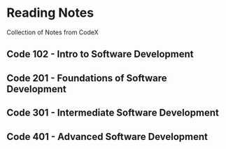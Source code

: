 # Reading Notes
Collection of Notes from CodeX 
## Code 102 - Intro to Software Development
## Code 201 - Foundations of Software Development
## Code 301 - Intermediate Software Development
## Code 401 - Advanced Software Development
